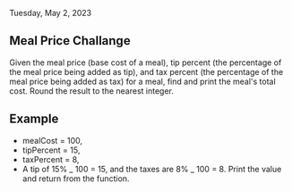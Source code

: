 Tuesday, May 2, 2023

## Meal Price Challange

Given the meal price (base cost of a meal), tip percent (the percentage of the meal price being added as tip), and tax percent (the percentage of the meal price being added as tax) for a meal, find and print the meal's total cost. Round the result to the nearest integer.

## Example

- mealCost = 100,
- tipPercent = 15,
- taxPercent = 8,
- A tip of 15% _ 100 = 15, and the taxes are 8% _ 100 = 8. Print the value and return from the function.
